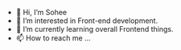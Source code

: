 - 👋 Hi, I’m Sohee
- 👀 I’m interested in Front-end development.
- 🌱 I’m currently learning overall Frontend things.
- 📫 How to reach me ...

<!---
Sohee-Jeun/Sohee-Jeun is a ✨ special ✨ repository because its `README.md` (this file) appears on your GitHub profile.
You can click the Preview link to take a look at your changes.
--->
